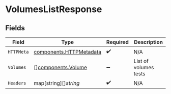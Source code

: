 # VolumesListResponse


## Fields

| Field                                                              | Type                                                               | Required                                                           | Description                                                        |
| ------------------------------------------------------------------ | ------------------------------------------------------------------ | ------------------------------------------------------------------ | ------------------------------------------------------------------ |
| `HTTPMeta`                                                         | [components.HTTPMetadata](../../models/components/httpmetadata.md) | :heavy_check_mark:                                                 | N/A                                                                |
| `Volumes`                                                          | [][components.Volume](../../models/components/volume.md)           | :heavy_minus_sign:                                                 | List of volumes tests                                              |
| `Headers`                                                          | map[string][]*string*                                              | :heavy_check_mark:                                                 | N/A                                                                |